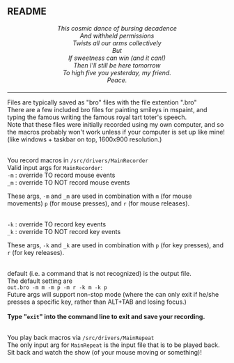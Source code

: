 README
-------
<DIV ALIGN = CENTER><i>
This cosmic dance of bursing decadence<br>
And withheld permissions<br>
Twists all our arms collectively<br>
But<br>
If sweetness can win (and it can!)<br>
Then I'll still be here tomorrow<br>
To high five you yesterday, my friend.<br>
Peace.
</i></DIV>

<h4><i></i></h4>
<h4><i></i></h4></CENTER>

--------------------------
Files are typically saved as "bro" files with the file extention ".bro"<br>
There are a few included bro files for painting smileys in mspaint, and typing the famous writing the famous royal tart toter's speech.<br>
Note that these files were initially recorded using my own computer, and so the macros probably won't work unless if your computer is set up like mine! (like windows + taskbar on top, 1600x900 resolution.)<br><br>

You record macros in <code>/src/drivers/MainRecorder</code><br>
Valid input args for <code>MainRecorder</code>:<br>
<code>-m</code> : override TO record mouse events <br>
<code>_m</code> : override TO NOT record mouse events<br>
<p>These args, <code>-m</code> and <code>_m</code> are used in combination with <code>m</code> (for mouse movements) <code>p</code> (for mouse presses), and <code>r</code> (for mouse releases).</p>
<br>
<code>-k</code> : override TO record key events <br>
<code>_k</code> : override TO NOT record key events<br>
<p>These args, <code>-k</code> and <code>_k</code> are used in combination with <code>p</code> (for key presses), and <code>r</code> (for key releases).</p>
<br>
default (i.e. a command that is not recognized) is the output file.<br>
The default setting are<br>
<code>out.bro -m m -m p -m r -k m -k p</code><br>
Future args will support non-stop mode (where the can only exit if he/she presses a specific key, rather than ALT+TAB and losing focus.)<br><br>
<b>Type "<code>exit</code>" into the command line to exit and save your recording.</b>
<br><br>

You play back macros via <code>/src/drivers/MainRepeat</code><br>
The only input arg for <code>MainRepeat</code> is the input file that is to be played back. Sit back and watch the show (of your mouse moving or something)!<br>
